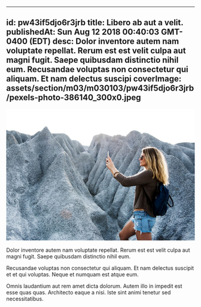 
---
id: pw43if5djo6r3jrb
title: Libero ab aut a velit.
publishedAt: Sun Aug 12 2018 00:40:03 GMT-0400 (EDT)
desc: Dolor inventore autem nam voluptate repellat. Rerum est est velit culpa aut magni fugit. Saepe quibusdam distinctio nihil eum. Recusandae voluptas non consectetur qui aliquam. Et nam delectus suscipi
coverImage: assets/section/m03/m030103/pw43if5djo6r3jrb/pexels-photo-386140_300x0.jpeg
---

![image from pexels.com](assets/section/m03/m030103/pw43if5djo6r3jrb/pexels-photo-386140.jpeg)

Dolor inventore autem nam voluptate repellat. Rerum est est velit culpa aut magni fugit. Saepe quibusdam distinctio nihil eum.
 
Recusandae voluptas non consectetur qui aliquam. Et nam delectus suscipit et et qui voluptas. Neque et numquam est atque eum.
 
Omnis laudantium aut rem amet dicta dolorum. Autem illo in impedit est esse quas quas. Architecto eaque a nisi. Iste sint animi tenetur sed necessitatibus.

